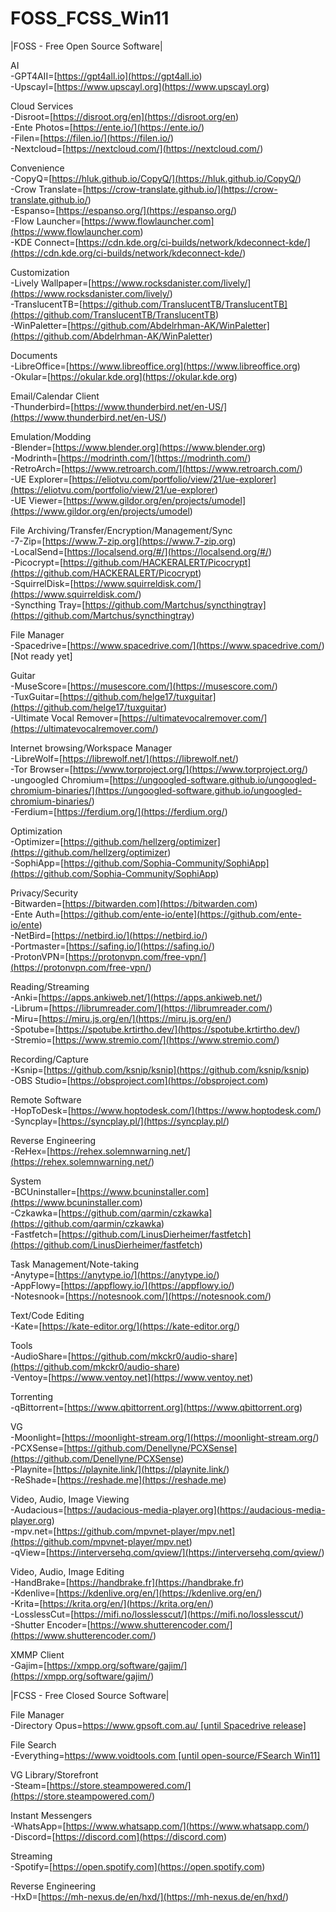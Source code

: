# FOSS_FCSS_Win11

\|FOSS - Free Open Source Software\|  
  
AI  
\-GPT4AII=[https://gpt4all.io](<https://gpt4all.io>)  
\-Upscayl=[https://www.upscayl.org](<https://www.upscayl.org>)  
  
Cloud Services  
\-Disroot=[https://disroot.org/en](<https://disroot.org/en>)  
\-Ente Photos=[https://ente.io/](<https://ente.io/>)  
\-Filen=[https://filen.io/](<https://filen.io/>)  
\-Nextcloud=[https://nextcloud.com/](<https://nextcloud.com/>)  
  
Convenience  
\-CopyQ=[https://hluk.github.io/CopyQ/](<https://hluk.github.io/CopyQ/>)  
\-Crow Translate=[https://crow-translate.github.io/](<https://crow-translate.github.io/>)  
\-Espanso=[https://espanso.org/](<https://espanso.org/>)  
\-Flow Launcher=[https://www.flowlauncher.com](<https://www.flowlauncher.com>)  
\-KDE Connect=[https://cdn.kde.org/ci-builds/network/kdeconnect-kde/](<https://cdn.kde.org/ci-builds/network/kdeconnect-kde/>)  
  
Customization  
\-Lively Wallpaper=[https://www.rocksdanister.com/lively/](<https://www.rocksdanister.com/lively/>)  
\-TranslucentTB=[https://github.com/TranslucentTB/TranslucentTB](<https://github.com/TranslucentTB/TranslucentTB>)  
\-WinPaletter=[https://github.com/Abdelrhman-AK/WinPaletter](<https://github.com/Abdelrhman-AK/WinPaletter>)  
  
Documents  
\-LibreOffice=[https://www.libreoffice.org](<https://www.libreoffice.org>)  
\-Okular=[https://okular.kde.org](<https://okular.kde.org>)  
  
Email/Calendar Client  
\-Thunderbird=[https://www.thunderbird.net/en-US/](<https://www.thunderbird.net/en-US/>)  
  
Emulation/Modding  
\-Blender=[https://www.blender.org](<https://www.blender.org>)  
\-Modrinth=[https://modrinth.com/](<https://modrinth.com/>)  
\-RetroArch=[https://www.retroarch.com/](<https://www.retroarch.com/>)  
\-UE Explorer=[https://eliotvu.com/portfolio/view/21/ue-explorer](<https://eliotvu.com/portfolio/view/21/ue-explorer>)  
\-UE Viewer=[https://www.gildor.org/en/projects/umodel](<https://www.gildor.org/en/projects/umodel>)  
  
File Archiving/Transfer/Encryption/Management/Sync  
\-7-Zip=[https://www.7-zip.org](<https://www.7-zip.org>)  
\-LocalSend=[https://localsend.org/#/](<https://localsend.org/#/>)  
\-Picocrypt=[https://github.com/HACKERALERT/Picocrypt](<https://github.com/HACKERALERT/Picocrypt>)  
\-SquirrelDisk=[https://www.squirreldisk.com/](<https://www.squirreldisk.com/>)  
\-Syncthing Tray=[https://github.com/Martchus/syncthingtray](<https://github.com/Martchus/syncthingtray>)  
  
File Manager  
\-Spacedrive=[https://www.spacedrive.com/](<https://www.spacedrive.com/>) [Not ready yet]  
  
Guitar  
\-MuseScore=[https://musescore.com/](<https://musescore.com/>)  
\-TuxGuitar=[https://github.com/helge17/tuxguitar](<https://github.com/helge17/tuxguitar>)  
\-Ultimate Vocal Remover=[https://ultimatevocalremover.com/](<https://ultimatevocalremover.com/>)  
  
Internet browsing/Workspace Manager  
\-LibreWolf=[https://librewolf.net/](<https://librewolf.net/>)  
\-Tor Browser=[https://www.torproject.org/](<https://www.torproject.org/>)  
\-ungoogled Chromium=[https://ungoogled-software.github.io/ungoogled-chromium-binaries/](<https://ungoogled-software.github.io/ungoogled-chromium-binaries/>)  
\-Ferdium=[https://ferdium.org/](<https://ferdium.org/>)  
  
Optimization  
\-Optimizer=[https://github.com/hellzerg/optimizer](<https://github.com/hellzerg/optimizer>)  
\-SophiApp=[https://github.com/Sophia-Community/SophiApp](<https://github.com/Sophia-Community/SophiApp>)  
  
Privacy/Security  
\-Bitwarden=[https://bitwarden.com](<https://bitwarden.com>)  
\-Ente Auth=[https://github.com/ente-io/ente](<https://github.com/ente-io/ente>)  
\-NetBird=[https://netbird.io/](<https://netbird.io/>)  
\-Portmaster=[https://safing.io/](<https://safing.io/>)  
\-ProtonVPN=[https://protonvpn.com/free-vpn/](<https://protonvpn.com/free-vpn/>)  
  
Reading/Streaming  
\-Anki=[https://apps.ankiweb.net/](<https://apps.ankiweb.net/>)  
\-Librum=[https://librumreader.com/](<https://librumreader.com/>)  
\-Miru=[https://miru.js.org/en/](<https://miru.js.org/en/>)  
\-Spotube=[https://spotube.krtirtho.dev/](<https://spotube.krtirtho.dev/>)  
\-Stremio=[https://www.stremio.com/](<https://www.stremio.com/>)  
  
Recording/Capture  
\-Ksnip=[https://github.com/ksnip/ksnip](<https://github.com/ksnip/ksnip>)  
\-OBS Studio=[https://obsproject.com](<https://obsproject.com>)  
  
Remote Software  
\-HopToDesk=[https://www.hoptodesk.com/](<https://www.hoptodesk.com/>)  
\-Syncplay=[https://syncplay.pl/](<https://syncplay.pl/>)  
  
Reverse Engineering  
\-ReHex=[https://rehex.solemnwarning.net/](<https://rehex.solemnwarning.net/>)  
  
System  
\-BCUninstaller=[https://www.bcuninstaller.com](<https://www.bcuninstaller.com>)  
\-Czkawka=[https://github.com/qarmin/czkawka](<https://github.com/qarmin/czkawka>)  
\-Fastfetch=[https://github.com/LinusDierheimer/fastfetch](<https://github.com/LinusDierheimer/fastfetch>)  
  
Task Management/Note-taking  
\-Anytype=[https://anytype.io/](<https://anytype.io/>)  
\-AppFlowy=[https://appflowy.io/](<https://appflowy.io/>)  
\-Notesnook=[https://notesnook.com/](<https://notesnook.com/>)  
  
Text/Code Editing  
\-Kate=[https://kate-editor.org/](<https://kate-editor.org/>)  
  
Tools  
\-AudioShare=[https://github.com/mkckr0/audio-share](<https://github.com/mkckr0/audio-share>)  
\-Ventoy=[https://www.ventoy.net](<https://www.ventoy.net>)  
  
Torrenting  
\-qBittorrent=[https://www.qbittorrent.org](<https://www.qbittorrent.org>)  
  
VG  
\-Moonlight=[https://moonlight-stream.org/](<https://moonlight-stream.org/>)  
\-PCXSense=[https://github.com/Denellyne/PCXSense](<https://github.com/Denellyne/PCXSense>)  
\-Playnite=[https://playnite.link/](<https://playnite.link/>)  
\-ReShade=[https://reshade.me](<https://reshade.me>)  
  
Video, Audio, Image Viewing  
\-Audacious=[https://audacious-media-player.org](<https://audacious-media-player.org>)  
\-mpv.net=[https://github.com/mpvnet-player/mpv.net](<https://github.com/mpvnet-player/mpv.net>)  
\-qView=[https://interversehq.com/qview/](<https://interversehq.com/qview/>)  
  
Video, Audio, Image Editing  
\-HandBrake=[https://handbrake.fr](<https://handbrake.fr>)  
\-Kdenlive=[https://kdenlive.org/en/](<https://kdenlive.org/en/>)  
\-Krita=[https://krita.org/en/](<https://krita.org/en/>)  
\-LosslessCut=[https://mifi.no/losslesscut/](<https://mifi.no/losslesscut/>)  
\-Shutter Encoder=[https://www.shutterencoder.com/](<https://www.shutterencoder.com/>)  
  
XMMP Client  
\-Gajim=[https://xmpp.org/software/gajim/](<https://xmpp.org/software/gajim/>)  
  
\|FCSS - Free Closed Source Software\|  
  
File Manager  
\-Directory Opus=[https://www.gpsoft.com.au/ [until Spacedrive release]](<https://www.gpsoft.com.au/>)

File Search  
\-Everything=[https://www.voidtools.com [until open-source/FSearch Win11]](<https://www.voidtools.com>)

VG Library/Storefront  
\-Steam=[https://store.steampowered.com/](<https://store.steampowered.com/>)

Instant Messengers  
\-WhatsApp=[https://www.whatsapp.com/](<https://www.whatsapp.com/>)  
\-Discord=[https://discord.com](<https://discord.com>)

Streaming  
\-Spotify=[https://open.spotify.com](<https://open.spotify.com>)  
  
Reverse Engineering  
\-HxD=[https://mh-nexus.de/en/hxd/](<https://mh-nexus.de/en/hxd/>)  
  


